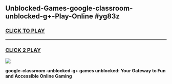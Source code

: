 
## Unblocked-Games-google-classroom-unblocked-g+-Play-Online #yg83z
<h3>
<a href="https://news.freeplayer.one?title=google-classroom-unblocked-g+&ref=3">CLICK TO PLAY</a></h3>
<hr>

<h3>
<a href="https://news.freeplayer.one?title=google-classroom-unblocked-g+&ref=3">CLICK 2 PLAY</a>
  
</h3>

<a href="https://news.freeplayer.one?title=google-classroom-unblocked-g+&ref=3"><img src="https://clearcache.store/games.png"></a>


**google-classroom-unblocked-g+ games unblocked: Your Gateway to Fun and Accessible Online Gaming**
